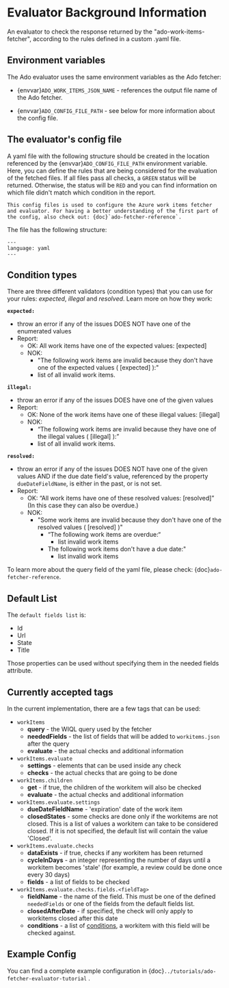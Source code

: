 # Evaluator Background Information

An evaluator to check the response returned by the "ado-work-items-fetcher", according to the rules defined in a custom .yaml file.

## Environment variables

The Ado evaluator uses the same environment variables as the Ado fetcher:

* {envvar}`ADO_WORK_ITEMS_JSON_NAME` - references the output file name of the Ado fetcher.

* {envvar}`ADO_CONFIG_FILE_PATH` - see below for more information about the config file.

## The evaluator's config file

A yaml file with the following structure should be created in the location referenced by the {envvar}`ADO_CONFIG_FILE_PATH` environment variable. Here, you can define the rules that are being considered for the evaluation of the fetched files. If all files pass all checks, a `GREEN` status will be returned. Otherwise, the status will be `RED` and you can find information on which file didn't match which condition in the report.

```{note}
This config files is used to configure the Azure work items fetcher and evaluator. For having a better understanding of the first part of the config, also check out: {doc}`ado-fetcher-reference`.
```

The file has the following structure:

```{literalinclude} resources/evaluator-config.yaml
---
language: yaml
---
```

## Condition types

There are three different validators (condition types) that you can use for your rules: _expected_, _illegal_ and _resolved_. Learn more on how they work:

**`expected:`**

* throw an error if any of the issues DOES NOT have one of the enumerated values
* Report:
  * OK: All work items have one of the expected values: [expected]
  * NOK:
    * "The following work items are invalid because they don't have one of the expected values ( [expected] ):"
    * list of all invalid work items.

**`illegal:`**

* throw an error if any of the issues DOES have one of the given values
* Report:
  * OK: None of the work items have one of these illegal values: [illegal]
  * NOK:
    * “The following work items are invalid because they have one of the illegal values ( [illegal] ):”
    * list of all invalid work items.

**`resolved:`**

* throw an error if any of the issues DOES NOT have one of the given values AND if the due date field's value, referenced by the property `dueDateFieldName`, is either in the past, or is not set.
* Report:
  * OK: “All work items have one of these resolved values: [resolved]” (In this case they can also be overdue.)
  * NOK:
    * "Some work items are invalid because they don't have one of the resolved values ( [resolved] )"
      * “The following work items are overdue:“
        * list invalid work items
      * The following work items don't have a due date:"
        * list invalid work items

To learn more about the query field of the yaml file, please check: {doc}`ado-fetcher-reference`.

## Default List

The `default fields list` is:

* Id
* Url
* State
* Title

Those properties can be used without specifying them in the needed fields attribute.

## Currently accepted tags

In the current implementation, there are a few tags that can be used:

* `workItems`
  * **query** - the WIQL query used by the fetcher
  * **neededFields** - the list of fields that will be added to `workitems.json` after the query
  * **evaluate** - the actual checks and additional information
* `workItems.evaluate`
  * **settings** - elements that can be used inside any check
  * **checks** - the actual checks that are going to be done
* `workItems.children`
  * **get** - if true, the children of the workitem will also be checked
  * **evaluate** - the actual checks and additional information
* `workItems.evaluate.settings`
  * **dueDateFieldName** - 'expiration' date of the work item
  * **closedStates** - some checks are done only if the workitems are not closed. This is a list of values a workitem can take to be considered closed. If it is not specified, the default list will contain the value 'Closed'.
* `workItems.evaluate.checks`
  * **dataExists** - if true, checks if any workitem has been returned
  * **cycleInDays** - an integer representing the number of days until a workitem becomes 'stale' (for example, a review could be done once every 30 days)
  * **fields** - a list of fields to be checked
* `workItems.evaluate.checks.fields.<fieldTag>`
  * **fieldName** - the name of the field. This must be one of the defined `neededFields` or one of the fields from the default fields list.
  * **closedAfterDate** - if specified, the check will only apply to workitems closed after this date
  * **conditions** - a list of [conditions](#condition-types), a workitem with this field will be checked against.

## Example Config

You can find a complete example configuration in {doc}`../tutorials/ado-fetcher-evaluator-tutorial` .
